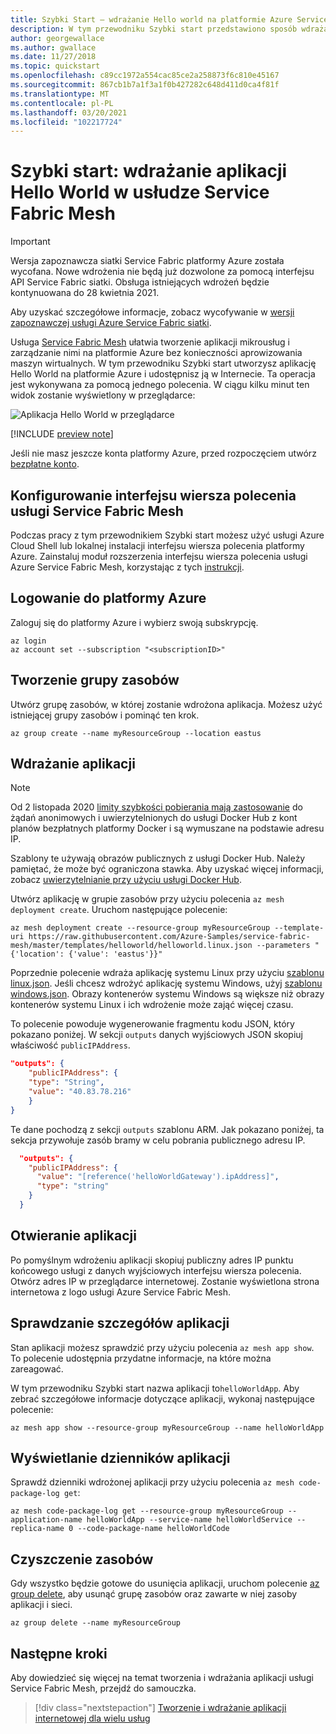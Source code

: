 ```yaml
---
title: Szybki Start — wdrażanie Hello world na platformie Azure Service Fabric siatkę
description: W tym przewodniku Szybki start przedstawiono sposób wdrażania aplikacji usługi Service Fabric Mesh w usłudze Azure Service Fabric Mesh.
author: georgewallace
ms.author: gwallace
ms.date: 11/27/2018
ms.topic: quickstart
ms.openlocfilehash: c89cc1972a554cac85ce2a258873f6c810e45167
ms.sourcegitcommit: 867cb1b7a1f3a1f0b427282c648d411d0ca4f81f
ms.translationtype: MT
ms.contentlocale: pl-PL
ms.lasthandoff: 03/20/2021
ms.locfileid: "102217724"
---
```

# <a name="quickstart-deploy-hello-world-to-service-fabric-mesh"></a>Szybki start: wdrażanie aplikacji Hello World w usłudze Service Fabric Mesh

> [!IMPORTANT]
> Wersja zapoznawcza siatki Service Fabric platformy Azure została wycofana. Nowe wdrożenia nie będą już dozwolone za pomocą interfejsu API Service Fabric siatki. Obsługa istniejących wdrożeń będzie kontynuowana do 28 kwietnia 2021.
> 
> Aby uzyskać szczegółowe informacje, zobacz wycofywanie w [wersji zapoznawczej usługi Azure Service Fabric siatki](https://azure.microsoft.com/updates/azure-service-fabric-mesh-preview-retirement/).

Usługa [Service Fabric Mesh](service-fabric-mesh-overview.md) ułatwia tworzenie aplikacji mikrousług i zarządzanie nimi na platformie Azure bez konieczności aprowizowania maszyn wirtualnych. W tym przewodniku Szybki start utworzysz aplikację Hello World na platformie Azure i udostępnisz ją w Internecie. Ta operacja jest wykonywana za pomocą jednego polecenia. W ciągu kilku minut ten widok zostanie wyświetlony w przeglądarce:

![Aplikacja Hello World w przeglądarce][sfm-app-browser]

[!INCLUDE [preview note](./includes/include-preview-note.md)]

Jeśli nie masz jeszcze konta platformy Azure, przed rozpoczęciem utwórz [bezpłatne konto](https://azure.microsoft.com/free/).

## <a name="set-up-service-fabric-mesh-cli"></a>Konfigurowanie interfejsu wiersza polecenia usługi Service Fabric Mesh 
Podczas pracy z tym przewodnikiem Szybki start możesz użyć usługi Azure Cloud Shell lub lokalnej instalacji interfejsu wiersza polecenia platformy Azure. Zainstaluj moduł rozszerzenia interfejsu wiersza polecenia usługi Azure Service Fabric Mesh, korzystając z tych [instrukcji](service-fabric-mesh-howto-setup-cli.md).

## <a name="sign-in-to-azure"></a>Logowanie do platformy Azure
Zaloguj się do platformy Azure i wybierz swoją subskrypcję.

```azurecli-interactive
az login
az account set --subscription "<subscriptionID>"
```

## <a name="create-resource-group"></a>Tworzenie grupy zasobów
Utwórz grupę zasobów, w której zostanie wdrożona aplikacja. Możesz użyć istniejącej grupy zasobów i pominąć ten krok. 

```azurecli-interactive
az group create --name myResourceGroup --location eastus 
```

## <a name="deploy-the-application"></a>Wdrażanie aplikacji

>[!NOTE]
> Od 2 listopada 2020 [limity szybkości pobierania mają zastosowanie](https://docs.docker.com/docker-hub/download-rate-limit/) do żądań anonimowych i uwierzytelnionych do usługi Docker Hub z kont planów bezpłatnych platformy Docker i są wymuszane na podstawie adresu IP. 
> 
> Szablony te używają obrazów publicznych z usługi Docker Hub. Należy pamiętać, że może być ograniczona stawka. Aby uzyskać więcej informacji, zobacz [uwierzytelnianie przy użyciu usługi Docker Hub](../container-registry/buffer-gate-public-content.md#authenticate-with-docker-hub).

Utwórz aplikację w grupie zasobów przy użyciu polecenia `az mesh deployment create`.  Uruchom następujące polecenie:

```azurecli-interactive
az mesh deployment create --resource-group myResourceGroup --template-uri https://raw.githubusercontent.com/Azure-Samples/service-fabric-mesh/master/templates/helloworld/helloworld.linux.json --parameters "{'location': {'value': 'eastus'}}" 
```

Poprzednie polecenie wdraża aplikację systemu Linux przy użyciu [szablonu linux.json](https://raw.githubusercontent.com/Azure-Samples/service-fabric-mesh/master/templates/helloworld/helloworld.linux.json). Jeśli chcesz wdrożyć aplikację systemu Windows, użyj [szablonu windows.json](https://raw.githubusercontent.com/Azure-Samples/service-fabric-mesh/master/templates/helloworld/helloworld.windows.json). Obrazy kontenerów systemu Windows są większe niż obrazy kontenerów systemu Linux i ich wdrożenie może zająć więcej czasu.

To polecenie powoduje wygenerowanie fragmentu kodu JSON, który pokazano poniżej. W sekcji ```outputs``` danych wyjściowych JSON skopiuj właściwość ```publicIPAddress```.

```json
"outputs": {
    "publicIPAddress": {
    "type": "String",
    "value": "40.83.78.216"
    }
}
```

Te dane pochodzą z sekcji ```outputs``` szablonu ARM. Jak pokazano poniżej, ta sekcja przywołuje zasób bramy w celu pobrania publicznego adresu IP. 

```json
  "outputs": {
    "publicIPAddress": {
      "value": "[reference('helloWorldGateway').ipAddress]",
      "type": "string"
    }
  }
```

## <a name="open-the-application"></a>Otwieranie aplikacji
Po pomyślnym wdrożeniu aplikacji skopiuj publiczny adres IP punktu końcowego usługi z danych wyjściowych interfejsu wiersza polecenia. Otwórz adres IP w przeglądarce internetowej. Zostanie wyświetlona strona internetowa z logo usługi Azure Service Fabric Mesh.

## <a name="check-the-application-details"></a>Sprawdzanie szczegółów aplikacji
Stan aplikacji możesz sprawdzić przy użyciu polecenia `az mesh app show`. To polecenie udostępnia przydatne informacje, na które można zareagować.

W tym przewodniku Szybki start nazwa aplikacji to`helloWorldApp`. Aby zebrać szczegółowe informacje dotyczące aplikacji, wykonaj następujące polecenie:

```azurecli-interactive
az mesh app show --resource-group myResourceGroup --name helloWorldApp
```

## <a name="see-the-application-logs"></a>Wyświetlanie dzienników aplikacji

Sprawdź dzienniki wdrożonej aplikacji przy użyciu polecenia `az mesh code-package-log get`:

```azurecli-interactive
az mesh code-package-log get --resource-group myResourceGroup --application-name helloWorldApp --service-name helloWorldService --replica-name 0 --code-package-name helloWorldCode
```

## <a name="clean-up-resources"></a>Czyszczenie zasobów

Gdy wszystko będzie gotowe do usunięcia aplikacji, uruchom polecenie [az group delete][az-group-delete], aby usunąć grupę zasobów oraz zawarte w niej zasoby aplikacji i sieci.

```azurecli-interactive
az group delete --name myResourceGroup
```

## <a name="next-steps"></a>Następne kroki

Aby dowiedzieć się więcej na temat tworzenia i wdrażania aplikacji usługi Service Fabric Mesh, przejdź do samouczka.
> [!div class="nextstepaction"]
> [Tworzenie i wdrażanie aplikacji internetowej dla wielu usług](service-fabric-mesh-tutorial-create-dotnetcore.md)

<!-- Images -->
[sfm-app-browser]: ./media/service-fabric-mesh-quickstart-deploy-container/HelloWorld.png

<!-- Links / Internal -->
[az-group-delete]: /cli/azure/group
[azure-cli-install]: /cli/azure/install-azure-cli